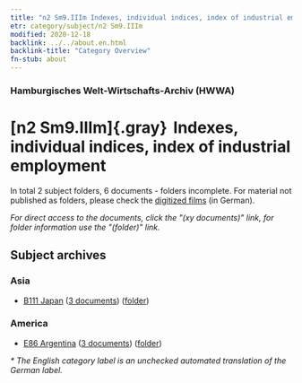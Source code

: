 ```yaml
---
title: "n2 Sm9.IIIm Indexes, individual indices, index of industrial employment"
etr: category/subject/n2 Sm9.IIIm
modified: 2020-12-18
backlink: ../../about.en.html
backlink-title: "Category Overview"
fn-stub: about
---
```


### Hamburgisches Welt-Wirtschafts-Archiv (HWWA)
# [n2 Sm9.IIIm]{.gray}&#8201; Indexes, individual indices, index of industrial employment&#160; 





In total 2 subject folders, 6 documents - folders incomplete.
For material not published as folders, please check the [digitized films](/film/h1_sh) (in German).

_For direct access to the documents, click the "(xy documents)" link, for folder information use the "(folder)" link._

## Subject archives



### Asia

- [B111 Japan](../../../geo/about.en.html#B111) (<a href="https://dfg-viewer.de/show/?tx_dlf[id]=https://pm20.zbw.eu/mets/sh/1412xx/141272/1449xx/144996/public.mets.en.xml" target="_blank">3 documents</a>) ([folder](http://purl.org/pressemappe20/folder/sh/141272,144996))

### America

- [E86 Argentina](../../../geo/about.en.html#E86) (<a href="https://dfg-viewer.de/show/?tx_dlf[id]=https://pm20.zbw.eu/mets/sh/1416xx/141692/1449xx/144996/public.mets.en.xml" target="_blank">3 documents</a>) ([folder](http://purl.org/pressemappe20/folder/sh/141692,144996))


_* The English category label is an unchecked automated translation of the German label._

